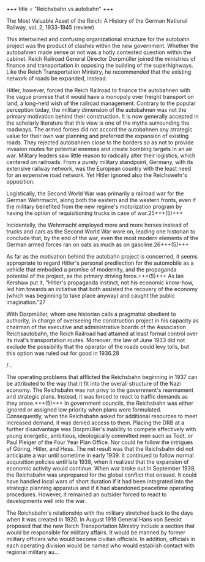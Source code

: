 +++
title = "Reichsbahn vs autobahn"
+++

The Most Valuable Asset of the Reich: A History of the German National Railway, vol. 2, 1933-1945 (review)


This intertwined and confusing organizational structure for the autobahn project was the product of clashes within the new government. Whether the autobahnen made sense or not was a hotly contested question within the cabinet. Reich Railroad General Director Dorpmüller joined the ministries of finance and transportation in opposing the building of the superhighways. Like the Reich Transportation Ministry, he recommended that the existing network of roads be expanded, instead. 

Hitler, however, forced the Reich Railroad to finance the autobahnen with the vague promise that it would have a monopoly over freight transport on land, a long-held wish of the railroad management. Contrary to the popular perception today, the military dimension of the autobahnen was not the primary motivation behind their construction. It is now generally accepted in the scholarly literature that this view is one of the myths surrounding the roadways. The armed forces did not accord the autobahnen any strategic value for their own war planning and preferred the expansion of existing roads. They rejected autobahnen close to the borders so as not to provide invasion routes for potential enemies and create bombing targets in an air war. Military leaders saw little reason to radically alter their logistics, which centered on railroads. From a purely military standpoint, Germany, with its extensive railway network, was the European country with the least need for an expensive road network. Yet Hitler ignored also the Reichswehr's opposition. 

Logistically, the Second World War was primarily a railroad war for the German Wehrmacht, along both the eastern and the western fronts, even if the military benefited from the new regime's motorization program by having the option of requisitioning trucks in case of war.25+++(5)+++ 


Incidentally, the Wehrmacht employed more and more horses instead of trucks and cars as the Second World War wore on, leading one historian to conclude that, by the end of the war, even the most modern elements of the German armed forces ran on oats as much as on gasoline.26+++(5)+++

As far as the motivation behind the autobahn project is concerned, it seems appropriate to regard Hitler's personal predilection for the automobile as a vehicle that embodied a promise of modernity, and the propaganda potential of the project, as the primary driving force.+++(5)+++ As Ian Kershaw put it, "Hitler's propaganda instinct, not his economic know-how, led him towards an initiative that both assisted the recovery of the economy (which was beginning to take place anyway) and caught the public imagination."27

With Dorpmüller, whom one historian calls a pragmatist obedient to authority, in charge of overseeing the construction project in his capacity as chairman of the executive and administrative boards of the Association Reichsautobahn, the Reich Railroad had attained at least formal control over its rival's transportation routes. Moreover, the law of June 1933 did not exclude the possibility that the operator of the roads could levy tolls, but this option was ruled out for good in 1936.28

/...

The operating problems that afflicted the Reichsbahn beginning in 1937 can be attributed to the way that it fit into the overall structure of the Nazi economy. The Reichsbahn was not privy to the government's rearmament and strategic plans. Instead, it was forced to react to traffic demands as they arose.+++(5)+++ In government councils, the Reichsbahn was either ignored or assigned low priority when plans were formulated. Consequently, when the Reichsbahn asked for additional resources to meet increased demand, it was denied access to them. Placing the DRB at a further disadvantage was Dorpmüller's inability to compete effectively with young energetic, ambitious, ideologically committed men such as Todt, or Paul Pleiger of the Four Year Plan Office. Nor could he follow the intrigues of Göring, Hitler, and Hess. The net result was that the Reichsbahn did not anticipate a war until sometime in early 1939. It continued to follow normal acquisition policies until late 1938, when it realized that the expansion of economic activity would continue. When war broke out in September 1939, the Reichsbahn was unprepared for the global conflict that ensued. It could have handled local wars of short duration if it had been integrated into the strategic planning apparatus and if it had abandoned peacetime operating procedures. However, it remained an outsider forced to react to developments well into the war.

The Reichsbahn's relationship with the military stretched back to the days when it was created in 1920. In August 1919 General Hans von Seeckt proposed that the new Reich Transportation Ministry include a section that would be responsible for military affairs. It would be manned by former military officers who would become civilian officials. In addition, officials in each operating division would be named who would establish contact with regional military au...